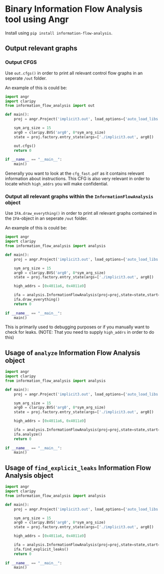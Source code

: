 # Binary Information Flow Analysis tool using Angr
Install using `pip install information-flow-analysis`.

## Output relevant graphs
### Output CFGS
Use `out.cfgs()` in order to print all relevant control flow graphs in an seperate `/out` folder.

An example of this is could be:
```python
import angr
import claripy
from information_flow_analysis import out

def main():
    proj = angr.Project('implicit3.out', load_options={'auto_load_libs':False})

    sym_arg_size = 15
    arg0 = claripy.BVS('arg0', 8*sym_arg_size)
    state = proj.factory.entry_state(args=['./implicit3.out', arg0])

    out.cfgs()
    return 0
    
if __name__ == "__main__":
    main()
```
Generally you want to look at the `cfg_fast.pdf` as it contains relevant information about instructions. This CFG is also very relevant in order to locate which `high_addrs` you will make confidential.

### Output all relevant graphs within the `InformationFlowAnalysis` object
Use `IFA.draw_everything()` in order to print all relevant graphs contained in the `IFA`-object in an seperate `/out` folder.

An example of this is could be:
```python
import angr
import claripy
from information_flow_analysis import analysis

def main():
    proj = angr.Project('implicit3.out', load_options={'auto_load_libs':False})

    sym_arg_size = 15
    arg0 = claripy.BVS('arg0', 8*sym_arg_size)
    state = proj.factory.entry_state(args=['./implicit3.out', arg0])

    high_addrs = [0x4011a6, 0x4011a9]

    ifa = analysis.InformationFlowAnalysis(proj=proj,state=state,start="main",high_addrs=high_addrs)
    ifa.draw_everything()
    return 0
    
if __name__ == "__main__":
    main()
```
This is primarily used to debugging purposes or if you manually want to check for leaks. (NOTE: That you need to supply `high_addrs` in order to do this)

## Usage of `analyze` Information Flow Analysis object
```python
import angr
import claripy
from information_flow_analysis import analysis

def main():
    proj = angr.Project('implicit3.out', load_options={'auto_load_libs':False})

    sym_arg_size = 15
    arg0 = claripy.BVS('arg0', 8*sym_arg_size)
    state = proj.factory.entry_state(args=['./implicit3.out', arg0])

    high_addrs = [0x4011a6, 0x4011a9]

    ifa = analysis.InformationFlowAnalysis(proj=proj,state=state,start="main",high_addrs=high_addrs)
    ifa.analyze()
    return 0
    
if __name__ == "__main__":
    main()
```
## Usage of `find_explicit_leaks` Information Flow Analysis object
```python
import angr
import claripy
from information_flow_analysis import analysis

def main():
    proj = angr.Project('implicit3.out', load_options={'auto_load_libs':False})

    sym_arg_size = 15
    arg0 = claripy.BVS('arg0', 8*sym_arg_size)
    state = proj.factory.entry_state(args=['./implicit3.out', arg0])

    high_addrs = [0x4011a6, 0x4011a9]

    ifa = analysis.InformationFlowAnalysis(proj=proj,state=state,start="main",high_addrs=high_addrs)
    ifa.find_explicit_leaks()
    return 0
    
if __name__ == "__main__":
    main()
```